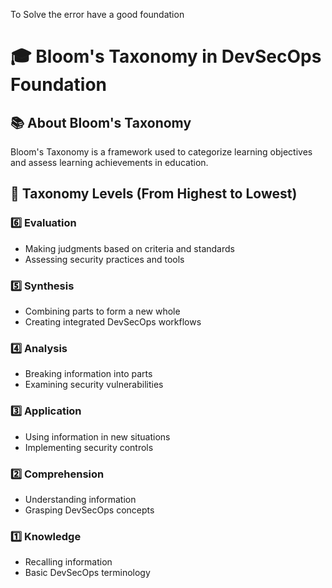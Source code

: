 To Solve the error have a good foundation

# 🎓 Bloom's Taxonomy in DevSecOps Foundation

## 📚 About Bloom's Taxonomy
Bloom's Taxonomy is a framework used to categorize learning objectives and assess learning achievements in education.

## 🔄 Taxonomy Levels (From Highest to Lowest)

### 6️⃣ Evaluation
- Making judgments based on criteria and standards
- Assessing security practices and tools

### 5️⃣ Synthesis 
- Combining parts to form a new whole
- Creating integrated DevSecOps workflows

### 4️⃣ Analysis
- Breaking information into parts
- Examining security vulnerabilities

### 3️⃣ Application
- Using information in new situations
- Implementing security controls

### 2️⃣ Comprehension
- Understanding information
- Grasping DevSecOps concepts

### 1️⃣ Knowledge
- Recalling information
- Basic DevSecOps terminology


